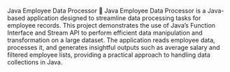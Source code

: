 Java Employee Data Processor
🚀 Java Employee Data Processor is a Java-based application designed to streamline data processing tasks for employee records. This project demonstrates the use of Java’s Function Interface and Stream API to perform efficient data manipulation and transformation on a large dataset. The application reads employee data, processes it, and generates insightful outputs such as average salary and filtered employee lists, providing a practical approach to handling data collections in Java.

